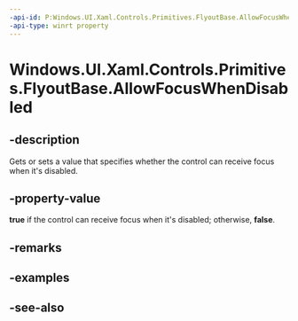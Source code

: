 ```yaml
---
-api-id: P:Windows.UI.Xaml.Controls.Primitives.FlyoutBase.AllowFocusWhenDisabled
-api-type: winrt property
---
```


<!-- Property syntax
public bool AllowFocusWhenDisabled { get;  set; }
-->

# Windows.UI.Xaml.Controls.Primitives.FlyoutBase.AllowFocusWhenDisabled

## -description
Gets or sets a value that specifies whether the control can receive focus when it's disabled.



## -property-value
**true** if the control can receive focus when it's disabled; otherwise, **false**.

## -remarks

## -examples

## -see-also
